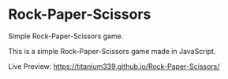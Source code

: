 # Rock-Paper-Scissors
Simple Rock-Paper-Scissors game.

This is a simple Rock-Paper-Scissors game made in JavaScript.

Live Preview: https://titanium339.github.io/Rock-Paper-Scissors/
